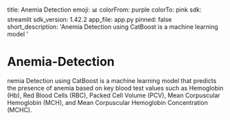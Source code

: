 title: Anemia Detection
emoji: 📊
colorFrom: purple
colorTo: pink
sdk: streamlit
sdk_version: 1.42.2
app_file: app.py
pinned: false
short_description: 'Anemia Detection using CatBoost is a machine learning model '
# Anemia-Detection
nemia Detection using CatBoost is a machine learning model that predicts the presence of anemia based on key blood test values such as Hemoglobin (Hb), Red Blood Cells (RBC), Packed Cell Volume (PCV), Mean Corpuscular Hemoglobin (MCH), and Mean Corpuscular Hemoglobin Concentration (MCHC).
